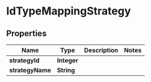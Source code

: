 # IdTypeMappingStrategy

## Properties
Name | Type | Description | Notes
------------ | ------------- | ------------- | -------------
**strategyId** | **Integer** |  | 
**strategyName** | **String** |  | 
